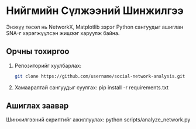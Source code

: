# Нийгмийн Сүлжээний Шинжилгээ  
Энэхүү төсөл нь NetworkX, Matplotlib зэрэг Python сангуудыг ашиглан SNA-г хэрэгжүүлсэн жишээг харуулж байна.  

## Орчны тохиргоо  
1. Репозиторийг хуулбарлах:  
   ```bash
   git clone https://github.com/username/social-network-analysis.git
2. Хамааралтай сангуудыг суулгах:
pip install -r requirements.txt

## Ашиглах заавар
Шинжилгээний скриптийг ажиллуулах:
python scripts/analyze_network.py
